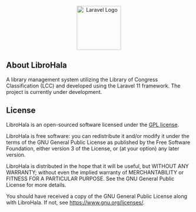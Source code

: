 <p align="center"><a href="#" target="_blank"><img src="https://raw.githubusercontent.com/lawrenceee04/LibroHala/refs/heads/v0.1.0/public/favicon.ico" width="120" alt="Laravel Logo"></a></p>

## About LibroHala

A library management system utilizing the Library of Congress Classification (LCC) and developed using the Laravel 11 framework. The project is currently under development.

## License

LibroHala is an open-sourced software licensed under the [GPL license](https://opensource.org/license/gpl-3-0).

LibroHala is free software: you can redistribute it and/or modify it under the terms of the GNU General Public License as published by the Free Software Foundation, either version 3 of the License, or (at your option) any later version.

LibroHala is distributed in the hope that it will be useful, but WITHOUT ANY WARRANTY; without even the implied warranty of MERCHANTABILITY or FITNESS FOR A PARTICULAR PURPOSE. See the GNU General Public License for more details.

You should have received a copy of the GNU General Public License along with LibroHala. If not, see <https://www.gnu.org/licenses/>.
